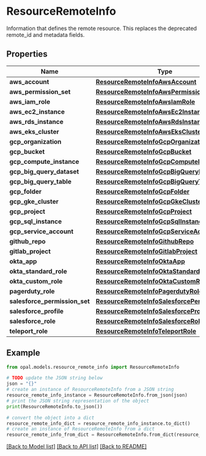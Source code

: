 # ResourceRemoteInfo

Information that defines the remote resource. This replaces the deprecated remote_id and metadata fields.

## Properties

Name | Type | Description | Notes
------------ | ------------- | ------------- | -------------
**aws_account** | [**ResourceRemoteInfoAwsAccount**](ResourceRemoteInfoAwsAccount.md) |  | [optional] 
**aws_permission_set** | [**ResourceRemoteInfoAwsPermissionSet**](ResourceRemoteInfoAwsPermissionSet.md) |  | [optional] 
**aws_iam_role** | [**ResourceRemoteInfoAwsIamRole**](ResourceRemoteInfoAwsIamRole.md) |  | [optional] 
**aws_ec2_instance** | [**ResourceRemoteInfoAwsEc2Instance**](ResourceRemoteInfoAwsEc2Instance.md) |  | [optional] 
**aws_rds_instance** | [**ResourceRemoteInfoAwsRdsInstance**](ResourceRemoteInfoAwsRdsInstance.md) |  | [optional] 
**aws_eks_cluster** | [**ResourceRemoteInfoAwsEksCluster**](ResourceRemoteInfoAwsEksCluster.md) |  | [optional] 
**gcp_organization** | [**ResourceRemoteInfoGcpOrganization**](ResourceRemoteInfoGcpOrganization.md) |  | [optional] 
**gcp_bucket** | [**ResourceRemoteInfoGcpBucket**](ResourceRemoteInfoGcpBucket.md) |  | [optional] 
**gcp_compute_instance** | [**ResourceRemoteInfoGcpComputeInstance**](ResourceRemoteInfoGcpComputeInstance.md) |  | [optional] 
**gcp_big_query_dataset** | [**ResourceRemoteInfoGcpBigQueryDataset**](ResourceRemoteInfoGcpBigQueryDataset.md) |  | [optional] 
**gcp_big_query_table** | [**ResourceRemoteInfoGcpBigQueryTable**](ResourceRemoteInfoGcpBigQueryTable.md) |  | [optional] 
**gcp_folder** | [**ResourceRemoteInfoGcpFolder**](ResourceRemoteInfoGcpFolder.md) |  | [optional] 
**gcp_gke_cluster** | [**ResourceRemoteInfoGcpGkeCluster**](ResourceRemoteInfoGcpGkeCluster.md) |  | [optional] 
**gcp_project** | [**ResourceRemoteInfoGcpProject**](ResourceRemoteInfoGcpProject.md) |  | [optional] 
**gcp_sql_instance** | [**ResourceRemoteInfoGcpSqlInstance**](ResourceRemoteInfoGcpSqlInstance.md) |  | [optional] 
**gcp_service_account** | [**ResourceRemoteInfoGcpServiceAccount**](ResourceRemoteInfoGcpServiceAccount.md) |  | [optional] 
**github_repo** | [**ResourceRemoteInfoGithubRepo**](ResourceRemoteInfoGithubRepo.md) |  | [optional] 
**gitlab_project** | [**ResourceRemoteInfoGitlabProject**](ResourceRemoteInfoGitlabProject.md) |  | [optional] 
**okta_app** | [**ResourceRemoteInfoOktaApp**](ResourceRemoteInfoOktaApp.md) |  | [optional] 
**okta_standard_role** | [**ResourceRemoteInfoOktaStandardRole**](ResourceRemoteInfoOktaStandardRole.md) |  | [optional] 
**okta_custom_role** | [**ResourceRemoteInfoOktaCustomRole**](ResourceRemoteInfoOktaCustomRole.md) |  | [optional] 
**pagerduty_role** | [**ResourceRemoteInfoPagerdutyRole**](ResourceRemoteInfoPagerdutyRole.md) |  | [optional] 
**salesforce_permission_set** | [**ResourceRemoteInfoSalesforcePermissionSet**](ResourceRemoteInfoSalesforcePermissionSet.md) |  | [optional] 
**salesforce_profile** | [**ResourceRemoteInfoSalesforceProfile**](ResourceRemoteInfoSalesforceProfile.md) |  | [optional] 
**salesforce_role** | [**ResourceRemoteInfoSalesforceRole**](ResourceRemoteInfoSalesforceRole.md) |  | [optional] 
**teleport_role** | [**ResourceRemoteInfoTeleportRole**](ResourceRemoteInfoTeleportRole.md) |  | [optional] 

## Example

```python
from opal.models.resource_remote_info import ResourceRemoteInfo

# TODO update the JSON string below
json = "{}"
# create an instance of ResourceRemoteInfo from a JSON string
resource_remote_info_instance = ResourceRemoteInfo.from_json(json)
# print the JSON string representation of the object
print(ResourceRemoteInfo.to_json())

# convert the object into a dict
resource_remote_info_dict = resource_remote_info_instance.to_dict()
# create an instance of ResourceRemoteInfo from a dict
resource_remote_info_from_dict = ResourceRemoteInfo.from_dict(resource_remote_info_dict)
```
[[Back to Model list]](../README.md#documentation-for-models) [[Back to API list]](../README.md#documentation-for-api-endpoints) [[Back to README]](../README.md)


